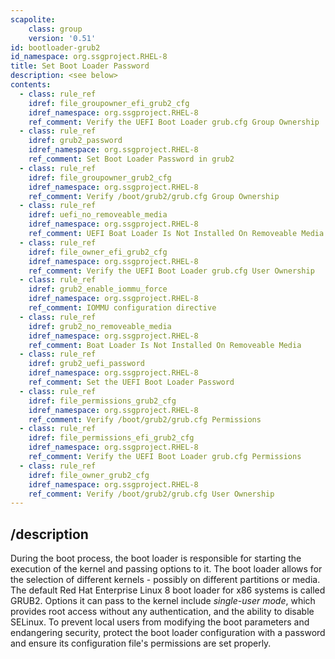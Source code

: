 ```yaml
---
scapolite:
    class: group
    version: '0.51'
id: bootloader-grub2
id_namespace: org.ssgproject.RHEL-8
title: Set Boot Loader Password
description: <see below>
contents:
  - class: rule_ref
    idref: file_groupowner_efi_grub2_cfg
    idref_namespace: org.ssgproject.RHEL-8
    ref_comment: Verify the UEFI Boot Loader grub.cfg Group Ownership
  - class: rule_ref
    idref: grub2_password
    idref_namespace: org.ssgproject.RHEL-8
    ref_comment: Set Boot Loader Password in grub2
  - class: rule_ref
    idref: file_groupowner_grub2_cfg
    idref_namespace: org.ssgproject.RHEL-8
    ref_comment: Verify /boot/grub2/grub.cfg Group Ownership
  - class: rule_ref
    idref: uefi_no_removeable_media
    idref_namespace: org.ssgproject.RHEL-8
    ref_comment: UEFI Boat Loader Is Not Installed On Removeable Media
  - class: rule_ref
    idref: file_owner_efi_grub2_cfg
    idref_namespace: org.ssgproject.RHEL-8
    ref_comment: Verify the UEFI Boot Loader grub.cfg User Ownership
  - class: rule_ref
    idref: grub2_enable_iommu_force
    idref_namespace: org.ssgproject.RHEL-8
    ref_comment: IOMMU configuration directive
  - class: rule_ref
    idref: grub2_no_removeable_media
    idref_namespace: org.ssgproject.RHEL-8
    ref_comment: Boat Loader Is Not Installed On Removeable Media
  - class: rule_ref
    idref: grub2_uefi_password
    idref_namespace: org.ssgproject.RHEL-8
    ref_comment: Set the UEFI Boot Loader Password
  - class: rule_ref
    idref: file_permissions_grub2_cfg
    idref_namespace: org.ssgproject.RHEL-8
    ref_comment: Verify /boot/grub2/grub.cfg Permissions
  - class: rule_ref
    idref: file_permissions_efi_grub2_cfg
    idref_namespace: org.ssgproject.RHEL-8
    ref_comment: Verify the UEFI Boot Loader grub.cfg Permissions
  - class: rule_ref
    idref: file_owner_grub2_cfg
    idref_namespace: org.ssgproject.RHEL-8
    ref_comment: Verify /boot/grub2/grub.cfg User Ownership
---
```



## /description

During
the boot process, the boot loader is responsible for starting the
execution of the kernel and passing options to it. The boot loader
allows for the selection of different kernels - possibly on different
partitions or media. The default Red Hat Enterprise Linux 8 boot loader
for x86 systems is called GRUB2. Options it can pass to the kernel
include *single-user mode*, which provides root access without any
authentication, and the ability to disable SELinux. To prevent local
users from modifying the boot parameters and endangering security,
protect the boot loader configuration with a password and ensure its
configuration file\'s permissions are set properly.
